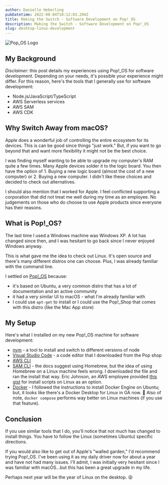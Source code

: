 ```yaml
---
author: Danielle Heberling
pubDatetime: 2022-08-04T10:12:03.284Z
title: Making the Switch - Software Development on Pop!_OS
description: Making the Switch - Software Development on Pop!_OS
slug: desktop-linux-development
---
```


![Pop_OS Logo](/assets/pop_os.png)

## My Background

_Disclaimer:_ this post details my experiences using Pop!\_OS for software development. Depending on your needs, it's possible your experience might differ. For this reason, here's the tools that I generally use for software development:

- Node.js/JavaScript/TypeScript
- AWS Serverless services
- AWS SAM
- AWS CDK

## Why Switch Away from macOS?

Apple does a wonderful job of controlling the entire ecosystem for its devices. This is can be good since things "just work." But, if you want to go beyond that and want more flexibility it might not be the best choice.

I was finding myself wanting to be able to upgrade my computer's RAM quite a few times. Many Apple devices solder it to the logic board. You then have the option of 1. Buying a new logic board (almost the cost of a new computer) or 2. Buying a new computer. I didn't like these choices and decided to check out alternatives.

I should also mention that I worked for Apple. I feel conflicted supporting a corporation that did not treat me well during my time as an employee. No judgements on those who do choose to use Apple products since everyone has their reasons.

## What is Pop!\_OS?

The last time I used a Windows machine was Windows XP. A lot has changed since then, and I was hesitant to go back since I never enjoyed Windows anyway.

This is what gave me the idea to check out Linux. It's open source and there's many different distros one can choose. Plus, I was already familiar with the command line.

I settled on [Pop!\_OS](https://pop.system76.com/) because:

- it's based on Ubuntu, a very common distro that has a lot of documentation and an active community
- it had a very similar UI to macOS - what I'm already familiar with
- I could use `apt-get` to install or I could use the Pop!\_Shop that comes with this distro (like the Mac App store)

## My Setup

Here's what I installed on my new Pop!\_OS machine for software development:

- [nvm](https://github.com/nvm-sh/nvm#installing-and-updating) - a tool to install and switch to different versions of node
- [Visual Studio Code](https://code.visualstudio.com/) - a code editor that I downloaded from the Pop shop
- [AWS CLI](https://docs.aws.amazon.com/cli/latest/userguide/getting-started-install.html)
- [SAM CLI](https://docs.aws.amazon.com/serverless-application-model/latest/developerguide/serverless-sam-cli-install-linux.html) - the docs suggest using Homebrew, but the idea of using Homebrew on a Linux machine feels wrong. I downloaded the file and ran the install that way. Eric Johnson, an AWS employee provided [this gist](https://gist.github.com/singledigit/5f00ef69393b3b6f5dbfcf6cfada345e) for install scripts on Linux as an option.
- [Docker](https://docs.docker.com/engine/install/ubuntu/) - I followed the instructions to install Docker Engine on Ubuntu; but, it looks like there's a Docker Desktop for Linux in GA now. 🎉 Also of note, `docker compose` performs way better on Linux machines (if you use that feature).

## Conclusion

If you use similar tools that I do, you'll notice that not much has changed to install things. You have to follow the Linux (sometimes Ubuntu) specific directions.

If you would also like to get out of Apple's "walled garden," I'd recommend trying Pop!\_OS. I've been using it as my daily driver now for about a year and have not had many issues. I'll admit, I was initially very hesitant since I was familiar with macOS...but this has been a great upgrade in my life.

Perhaps next year will be the year of Linux on the desktop. 😝
